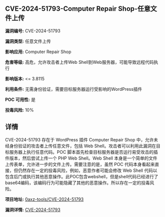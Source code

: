 ## CVE-2024-51793-Computer Repair Shop-任意文件上传

**漏洞编号:** CVE-2024-51793

**漏洞类型:** 任意文件上传

**影响应用:** Computer Repair Shop

**危害等级:** 高危，允许攻击者上传Web Shell到Web服务器，可能导致远程代码执行

**影响版本:** <= 3.8115

**利用条件:** 无需身份验证，需要目标服务器运行受影响的WordPress插件

**POC 可用性:** 是

**投毒风险:** 10%

## 详情

CVE-2024-51793 存在于 WordPress 插件 Computer Repair Shop 中，允许未经身份验证的攻击者上传任意文件，包括 Web Shell。攻击者可以利用此漏洞在目标服务器上执行任意代码。POC 脚本首先检查目标服务器是否运行易受攻击的插件版本，然后尝试上传一个 PHP Web Shell。Web Shell 本身是一个简单的文件上传表单，允许进一步的文件上传。需要注意的是，虽然 POC 代码本身看起来直接，但仍然存在一定的投毒风险，例如，恶意作者可能会修改 Web Shell 代码以包含后门或执行其他恶意操作。此POC包含webshell，但是shell代码已经进行了base64编码，该编码行为可能隐藏了其他的恶意操作。所以存在一定的投毒风险。

**项目地址:** [0axz-tools/CVE-2024-51793](https://github.com/0axz-tools/CVE-2024-51793)

**漏洞详情:** [CVE-2024-51793](https://nvd.nist.gov/vuln/detail/CVE-2024-51793)